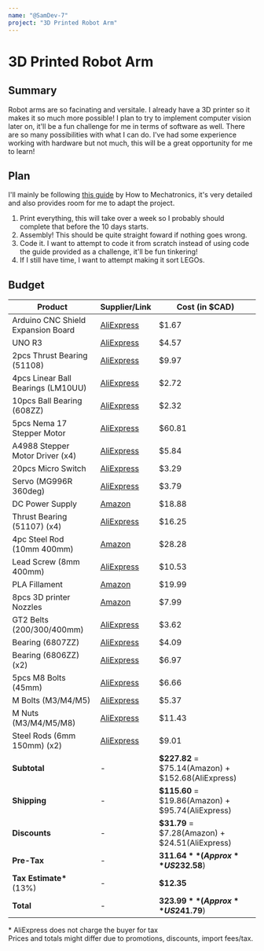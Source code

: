 ```yaml
---
name: "@SamDev-7"
project: "3D Printed Robot Arm"
---
```


# 3D Printed Robot Arm

## Summary

Robot arms are so facinating and versitale. I already have a 3D printer so it makes it so much more possible! I plan to try to implement computer vision later on, it'll be a fun challenge for me in terms of software as well. There are so many possibilities with what I can do.
I've had some experience working with hardware but not much, this will be a great opportunity for me to learn!

## Plan

I'll mainly be following [this guide](https://howtomechatronics.com/projects/scara-robot-how-to-build-your-own-arduino-based-robot/) by How to Mechatronics, it's very detailed and also provides room for me to adapt the project.
1. Print everything, this will take over a week so I probably should complete that before the 10 days starts.
2. Assembly! This should be quite straight foward if nothing goes wrong. 
3. Code it. I want to attempt to code it from scratch instead of using code the guide provided as a challenge, it'll be fun tinkering! 
4. If I still have time, I want to attempt making it sort LEGOs. 

## Budget

| Product | Supplier/Link | Cost (in $CAD) |
| - | - | - |
| Arduino CNC Shield Expansion Board | [AliExpress](https://www.aliexpress.com/item/32829639929.html) | $1.67 | 
| UNO R3 | [AliExpress](https://www.aliexpress.com/item/1005002997846504.html) | $4.57 | 
| 2pcs Thrust Bearing (51108) | [AliExpress](https://www.aliexpress.com/item/1000004759049.html) | $9.97 | 
| 4pcs Linear Ball Bearings (LM10UU) | [AliExpress](https://www.aliexpress.com/item/1005001371463997.html) | $2.72 |
| 10pcs Ball Bearing (608ZZ) | [AliExpress](https://www.aliexpress.com/item/32986355339.html) | $2.32 |
| 5pcs Nema 17 Stepper Motor | [AliExpress](https://www.aliexpress.com/item/1005001303445983.html) | $60.81 |
| A4988 Stepper Motor Driver (x4) | [AliExpress](https://www.aliexpress.com/item/32802244032.html) | $5.84 | 
| 20pcs Micro Switch | [AliExpress](https://www.aliexpress.com/item/32812476561.html) | $3.29 | 
| Servo (MG996R 360deg) | [AliExpress](https://www.aliexpress.com/item/32954365576.html) | $3.79 |
| DC Power Supply | [Amazon](https://www.amazon.ca/gp/product/B06Y64QLBM/) | $18.88 |
| Thrust Bearing (51107) (x4) | [AliExpress](https://www.aliexpress.com/item/1005004382521768.html) | $16.25 |
| 4pc Steel Rod (10mm 400mm) | [Amazon](https://www.amazon.ca/gp/product/B09KH8TZT2) | $28.28 |
| Lead Screw (8mm 400mm) | [AliExpress](https://www.aliexpress.com/item/32507277503.html) | $10.53 |
| PLA Fillament | [Amazon](https://www.amazon.ca/OVERTURE-Filament-Consumables-Dimensional-Accuracy/dp/B07PDW6X99/) | $19.99 |
| 8pcs 3D printer Nozzles | [Amazon](https://www.amazon.ca/gp/product/B0B7NL58XT/) | $7.99 |
| GT2 Belts (200/300/400mm) | [AliExpress](https://www.aliexpress.com/item/1005004309993673.html) | $3.62 |
| Bearing (6807ZZ) | [AliExpress](https://www.aliexpress.com/item/1005003399460456.html) | $4.09 |
| Bearing (6806ZZ) (x2) | [AliExpress](https://www.aliexpress.com/item/1005003943918727.html) | $6.97 |
| 5pcs M8 Bolts (45mm) | [AliExpress](https://www.aliexpress.com/item/1005002320975566.html) | $6.66 |
| M Bolts (M3/M4/M5) | [AliExpress](https://www.aliexpress.com/item/1005003594879155.html) | $5.37 |
| M Nuts (M3/M4/M5/M8) | [AliExpress](https://www.aliexpress.com/item/33012003529.html) | $11.43 | 
| Steel Rods (6mm 150mm) (x2) | [AliExpress](https://www.aliexpress.com/item/32332798910.html) | $9.01 | 
| **Subtotal** | - | **$227.82** = $75.14(Amazon) + $152.68(AliExpress) |
| **Shipping** | - | **$115.60** = $19.86(Amazon) + $95.74(AliExpress) |
| **Discounts** | - | **$31.79** = $7.28(Amazon) + $24.51(AliExpress) |
| **Pre-Tax** | - | **$311.64** (Approx **US$232.58**) |
| **Tax Estimate\*** (13%) | - | **$12.35** |
| **Total** | - | **$323.99** (Approx **US$241.79**) |

\* AliExpress does not charge the buyer for tax <br>
Prices and totals might differ due to promotions, discounts, import fees/tax.
